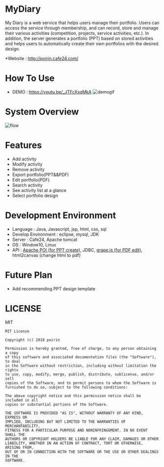 # MyDiary

My Diary is a web service that helps users manage their portfolio. Users can access the service through membership, and can record, store and manage their various activities (competition, projects, service activities, etc.). In addition, the server generates a portfolio (PPT) based on stored activities and helps users to automatically create their own portfolios with the desired design.

*Website : http://poirin.cafe24.com/

# How To Use

* DEMO : https://youtu.be/_JTFcXxqMkA
![demogif](https://user-images.githubusercontent.com/34126806/34926097-b1970934-f9f0-11e7-984f-bcbc6808ff43.gif)

# System Overview
![flow](https://user-images.githubusercontent.com/34126806/34925292-5b681a26-f9a0-11e7-9363-f70ce49bcdc6.png)

# Features
- Add activity<br>
- Modify activity<br>
- Remove activity<br>
- Export portfolio(PPT&&PDF)<br>
- Edit portfolio(PDF)<br>
- Search activity<br>
- See activity list at a glance<br>
- Select portfolio design

# Development Environment
- Language : Java, Javascript, jsp, html, css, sql<br>
- Develop Environment : eclipse, mysql, JDK<br>
- Server : Cafe24, Apache tomcat<br>
- OS : Window10, Linux<br>
- API : <a href = https://github.com/apache/poi>Apache POI (for PPT create)</a>, JDBC, <a href = https://github.com/artf/grapesjs>grape.js (for PDF edit)</a>, html2canvas (change html to pdf)

# Future Plan
- Add recommending PPT design template

# LICENSE
MIT
```
MIT License

Copyright (c) 2018 poirin

Permission is hereby granted, free of charge, to any person obtaining a copy
of this software and associated documentation files (the "Software"), to deal
in the Software without restriction, including without limitation the rights
to use, copy, modify, merge, publish, distribute, sublicense, and/or sell
copies of the Software, and to permit persons to whom the Software is
furnished to do so, subject to the following conditions:

The above copyright notice and this permission notice shall be included in all
copies or substantial portions of the Software.

THE SOFTWARE IS PROVIDED "AS IS", WITHOUT WARRANTY OF ANY KIND, EXPRESS OR
IMPLIED, INCLUDING BUT NOT LIMITED TO THE WARRANTIES OF MERCHANTABILITY,
FITNESS FOR A PARTICULAR PURPOSE AND NONINFRINGEMENT. IN NO EVENT SHALL THE
AUTHORS OR COPYRIGHT HOLDERS BE LIABLE FOR ANY CLAIM, DAMAGES OR OTHER
LIABILITY, WHETHER IN AN ACTION OF CONTRACT, TORT OR OTHERWISE, ARISING FROM,
OUT OF OR IN CONNECTION WITH THE SOFTWARE OR THE USE OR OTHER DEALINGS IN THE
SOFTWARE.
```